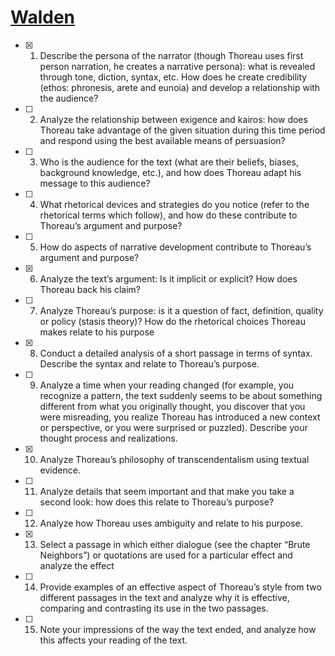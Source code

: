 # [Walden](http://www.gutenberg.org/files/205/205-h/205-h.htm)

- [x] 1. Describe the persona of the narrator (though Thoreau uses first person narration, he creates a narrative persona): what is revealed through tone, diction, syntax, etc. How does he create credibility (ethos: phronesis, arete and eunoia) and develop a relationship with the audience?

- [ ] 2. Analyze the relationship between exigence and kairos: how does Thoreau take advantage of the given situation during this time period and respond using the best available means of persuasion?

- [ ] 3. Who is the audience for the text (what are their beliefs, biases, background knowledge, etc.), and how does Thoreau adapt his message to this audience?

- [ ] 4. What rhetorical devices and strategies do you notice (refer to the rhetorical terms which follow), and how do these contribute to Thoreau’s argument and purpose?

- [ ] 5. How do aspects of narrative development contribute to Thoreau’s argument and purpose?

- [x] 6. Analyze the text’s argument: Is it implicit or explicit? How does Thoreau back his claim?

- [ ] 7. Analyze Thoreau’s purpose: is it a question of fact, definition, quality or policy (stasis theory)? How do the rhetorical choices Thoreau makes relate to his purpose

- [x] 8. Conduct a detailed analysis of a short passage in terms of syntax. Describe the syntax and relate to Thoreau’s purpose.

- [ ] 9. Analyze a time when your reading changed (for example, you recognize a pattern, the text suddenly seems to be about something different from what you originally thought, you discover that you were misreading, you realize Thoreau has introduced a new context or perspective, or you were surprised or puzzled). Describe your thought process and realizations.

- [x] 10. Analyze Thoreau’s philosophy of transcendentalism using textual evidence.

- [ ] 11. Analyze details that seem important and that make you take a second look: how does this relate to Thoreau’s purpose?

- [ ] 12. Analyze how Thoreau uses ambiguity and relate to his purpose.

- [x] 13. Select a passage in which either dialogue (see the chapter “Brute Neighbors”) or quotations are used for a particular effect and analyze the effect

- [ ] 14. Provide examples of an effective aspect of Thoreau’s style from two different passages in the text and analyze why it is effective, comparing and contrasting its use in the two passages.

- [ ] 15. Note your impressions of the way the text ended, and analyze how this affects your reading of the text.
